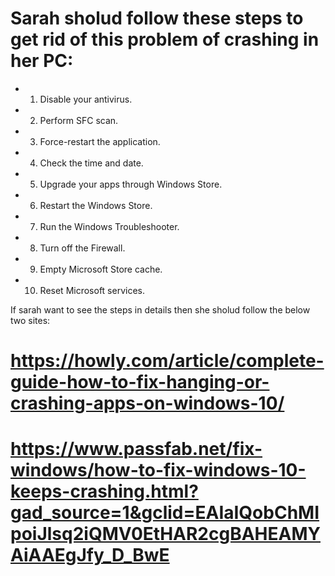 # Sarah sholud follow these steps to get rid of this problem of crashing in her PC:

* 1. Disable your antivirus.

* 2. Perform SFC scan.

* 3. Force-restart the application.

* 4. Check the time and date.

* 5. Upgrade your apps through Windows Store.

* 6. Restart the Windows Store.

* 7. Run the Windows Troubleshooter.

* 8. Turn off the Firewall.

* 9. Empty Microsoft Store cache.

* 10. Reset Microsoft services.

If sarah want to see the steps in details then she sholud follow the below two sites:

# https://howly.com/article/complete-guide-how-to-fix-hanging-or-crashing-apps-on-windows-10/

# https://www.passfab.net/fix-windows/how-to-fix-windows-10-keeps-crashing.html?gad_source=1&gclid=EAIaIQobChMIpoiJlsq2iQMV0EtHAR2cgBAHEAMYAiAAEgJfy_D_BwE
